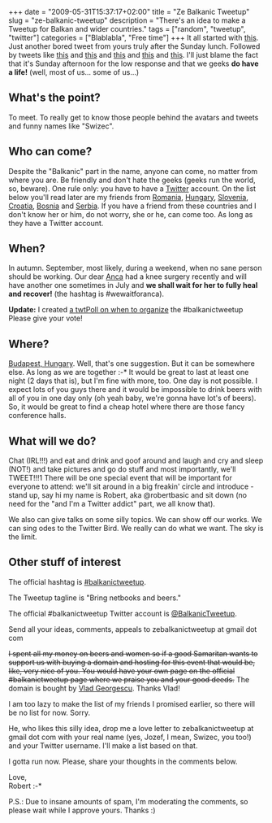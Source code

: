 +++
date = "2009-05-31T15:37:17+02:00"
title = "Ze Balkanic Tweetup"
slug = "ze-balkanic-tweetup"
description = "There's an idea to make a Tweetup for Balkan and wider countries."
tags = ["random", "tweetup", "twitter"]
categories = ["Blablabla", "Free time"]
+++
It all started with <a href="http://twitter.com/robertbasic/status/1979854514">this</a>. Just another bored tweet from yours truly after the Sunday lunch. Followed by tweets like <a href="http://twitter.com/VladGeorgescu/status/1979859296">this</a> and <a href="http://twitter.com/anca_foster/status/1979880192">this</a> and <a href="http://twitter.com/bojanpejic/status/1980037924">this</a> and <a href="http://twitter.com/vranac/status/1980111818">this</a> and <a href="http://twitter.com/nikolaplejic/status/1980164728">this</a>. I'll just blame the fact that it's Sunday afternoon for the low response and that we geeks <strong>do have a life!</strong> (well, most of us... some of us...)

<h2>What's the point?</h2>

To meet. To really get to know those people behind the avatars and tweets and funny names like "Swizec".

<h2>Who can come?</h2>

Despite the "Balkanic" part in the name, anyone can come, no matter from where you are. Be friendly and don't hate the geeks (geeks run the world, so, beware). One rule only: you have to have a <a href="http://twitter.com" title="Twitter" rel="homepage">Twitter</a> account. On the list below you'll read later are my friends from <a href="http://en.wikipedia.org/wiki/Romania" title="Romania" rel="wikipedia">Romania</a>, <a href="http://en.wikipedia.org/wiki/Hungary" title="Hungary" rel="wikipedia">Hungary</a>, <a href="http://en.wikipedia.org/wiki/Slovenia" title="Slovenia" rel="wikipedia">Slovenia</a>, <a href="http://en.wikipedia.org/wiki/Croatia" title="Croatia" rel="wikipedia">Croatia</a>, <a href="http://en.wikipedia.org/wiki/Bosnia_and_Herzegovina" title="Bosnia and Herzegovina" rel="wikipedia">Bosnia</a> and <a href="http://en.wikipedia.org/wiki/Serbia" title="Serbia" rel="wikipedia">Serbia</a>. If you have a friend from these countries and I don't know her or him, do not worry, she or he, can come too. As long as they have a Twitter account.

<h2>When?</h2>

In autumn. September, most likely, during a weekend, when no sane person should be working. Our dear <a href="http://twitter.com/anca_foster">Anca</a> had a knee surgery recently and will have another one sometimes in July and <strong>we shall wait for her to fully heal and recover!</strong> (the hashtag is #wewaitforanca).

<strong>Update:</strong> I created <a href="http://twtpoll.com/tye3xy">a twtPoll on when to organize</a> the #balkanictweetup Please give your vote!

<h2>Where?</h2>

<a href="http://en.wikipedia.org/wiki/Budapest" title="Budapest" rel="wikipedia">Budapest, Hungary</a>. Well, that's one suggestion. But it can be somewhere else. As long as we are together :-* It would be great to last at least one night (2 days that is), but I'm fine with more, too. One day is not possible. I expect lots of you guys there and it would be impossible to drink beers with all of you in one day only (oh yeah baby, we're gonna have lot's of beers). So, it would be great to find a cheap hotel where there are those fancy conference halls.

<h2>What will we do?</h2>

Chat (IRL!!!) and eat and drink and goof around and laugh and cry and sleep (NOT!) and take pictures and go do stuff and most importantly, we'll TWEET!!!1 There will be one special event that will be important for everyone to attend: we'll sit around in a big freakin' circle and introduce - stand up, say hi my name is Robert, aka @robertbasic and sit down (no need for the "and I'm a Twitter addict" part, we all know that).

We also can give talks on some silly topics. We can show off our works. We can sing odes to the Twitter Bird. We really can do what we want. The sky is the limit.

<h2>Other stuff of interest</h2>

The official hashtag is <a href="http://search.twitter.com/search?q=+balkanictweetup">#balkanictweetup</a>.

The Tweetup tagline is "Bring netbooks and beers."

The official #balkanictweetup Twitter account is <a href="http://twitter.com/balkanictweetup">@BalkanicTweetup</a>.

Send all your ideas, comments, appeals to zebalkanictweetup at gmail dot com

<del datetime="2009-05-31T21:22:45+00:00">I spent all my money on beers and women so if a good Samaritan wants to support us with buying a domain and hosting for this event that would be, like, very nice of you. You would have your own page on the official #balkanictweetup page where we praise you and your good deeds.</del> The domain is bought by <a href="http://twitter.com/VladGeorgescu">Vlad Georgescu</a>. Thanks Vlad!

I am too lazy to make the list of my friends I promised earlier, so there will be no list for now. Sorry.

He, who likes this silly idea, drop me a love letter to zebalkanictweetup at gmail dot com with your real name (yes, Jozef, I mean, Swizec, you too!) and your Twitter username. I'll make a list based on that.

I gotta run now. Please, share your thoughts in the comments below.

Love,<br />
Robert :-*

P.S.: Due to insane amounts of spam, I'm moderating the comments, so please wait while I approve yours. Thanks :)
